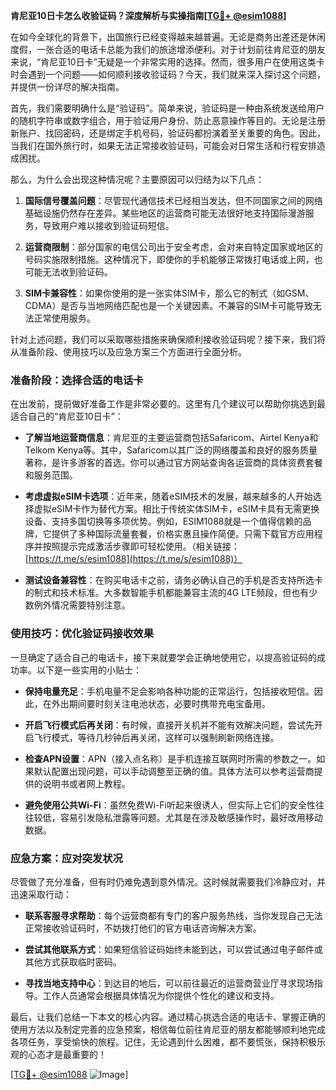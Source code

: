 **肯尼亚10日卡怎么收验证码？深度解析与实操指南[[TG💪+ @esim1088](https://t.me/s/esim1088)]**

在如今全球化的背景下，出国旅行已经变得越来越普遍。无论是商务出差还是休闲度假，一张合适的电话卡总能为我们的旅途增添便利。对于计划前往肯尼亚的朋友来说，“肯尼亚10日卡”无疑是一个非常实用的选择。然而，很多用户在使用这类卡时会遇到一个问题——如何顺利接收验证码？今天，我们就来深入探讨这个问题，并提供一份详尽的解决指南。

首先，我们需要明确什么是“验证码”。简单来说，验证码是一种由系统发送给用户的随机字符串或数字组合，用于验证用户身份、防止恶意操作等目的。无论是注册新账户、找回密码，还是绑定手机号码，验证码都扮演着至关重要的角色。因此，当我们在国外旅行时，如果无法正常接收验证码，可能会对日常生活和行程安排造成困扰。

那么，为什么会出现这种情况呢？主要原因可以归结为以下几点：

1. **国际信号覆盖问题**：尽管现代通信技术已经相当发达，但不同国家之间的网络基础设施仍然存在差异。某些地区的运营商可能无法很好地支持国际漫游服务，导致用户难以接收到验证码短信。
   
2. **运营商限制**：部分国家的电信公司出于安全考虑，会对来自特定国家或地区的号码实施限制措施。这种情况下，即使你的手机能够正常拨打电话或上网，也可能无法收到验证码。

3. **SIM卡兼容性**：如果你使用的是一张实体SIM卡，那么它的制式（如GSM、CDMA）是否与当地网络匹配也是一个关键因素。不兼容的SIM卡可能导致无法正常使用服务。

针对上述问题，我们可以采取哪些措施来确保顺利接收验证码呢？接下来，我们将从准备阶段、使用技巧以及应急方案三个方面进行全面分析。

### 准备阶段：选择合适的电话卡

在出发前，提前做好准备工作是非常必要的。这里有几个建议可以帮助你挑选到最适合自己的“肯尼亚10日卡”：

- **了解当地运营商信息**：肯尼亚的主要运营商包括Safaricom、Airtel Kenya和Telkom Kenya等。其中，Safaricom以其广泛的网络覆盖和良好的服务质量著称，是许多游客的首选。你可以通过官方网站查询各运营商的具体资费套餐和服务范围。

- **考虑虚拟eSIM卡选项**：近年来，随着eSIM技术的发展，越来越多的人开始选择虚拟eSIM卡作为替代方案。相比于传统实体SIM卡，eSIM卡具有无需更换设备、支持多国切换等多项优势。例如，ESIM1088就是一个值得信赖的品牌，它提供了多种国际流量套餐，价格实惠且操作简便。只需下载官方应用程序并按照提示完成激活步骤即可轻松使用。（相关链接：[https://t.me/s/esim1088](https://t.me/s/esim1088)）

- **测试设备兼容性**：在购买电话卡之前，请务必确认自己的手机是否支持所选卡的制式和技术标准。大多数智能手机都能兼容主流的4G LTE频段，但也有少数例外情况需要特别注意。

### 使用技巧：优化验证码接收效果

一旦确定了适合自己的电话卡，接下来就要学会正确地使用它，以提高验证码的成功率。以下是一些实用的小贴士：

- **保持电量充足**：手机电量不足会影响各种功能的正常运行，包括接收短信。因此，在外出期间要时刻关注电池状态，必要时携带充电宝备用。

- **开启飞行模式后再关闭**：有时候，直接开关机并不能有效解决问题，尝试先开启飞行模式，等待几秒钟后再关闭，这样可以强制刷新网络连接。

- **检查APN设置**：APN（接入点名称）是手机连接互联网时所需的参数之一。如果默认配置出现问题，可以手动调整至正确的值。具体方法可以参考运营商提供的说明书或者网上教程。

- **避免使用公共Wi-Fi**：虽然免费Wi-Fi听起来很诱人，但实际上它们的安全性往往较低，容易引发隐私泄露等问题。尤其是在涉及敏感操作时，最好改用移动数据。

### 应急方案：应对突发状况

尽管做了充分准备，但有时仍难免遇到意外情况。这时候就需要我们冷静应对，并迅速采取行动：

- **联系客服寻求帮助**：每个运营商都有专门的客户服务热线，当你发现自己无法正常接收验证码时，不妨拨打他们的官方电话咨询解决方案。

- **尝试其他联系方式**：如果短信验证码始终未能到达，可以尝试通过电子邮件或其他方式获取临时密码。

- **寻找当地支持中心**：到达目的地后，可以前往最近的运营商营业厅寻求现场指导。工作人员通常会根据具体情况为你提供个性化的建议和支持。

最后，让我们总结一下本文的核心内容。通过精心挑选合适的电话卡、掌握正确的使用方法以及制定完善的应急预案，相信每位前往肯尼亚的朋友都能够顺利地完成各项任务，享受愉快的旅程。记住，无论遇到什么困难，都不要慌张，保持积极乐观的心态才是最重要的！

[[TG💪+ @esim1088](https://t.me/s/esim1088) ![Image](https://i.postimg.cc/4NQfJmqS/Snipaste-2025-05-13-00-14-12.png)]